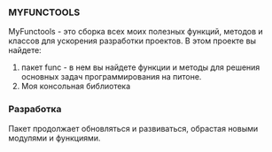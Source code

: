 ### MYFUNCTOOLS

MyFunctools - это сборка всех моих полезных функций, методов и классов для ускорения разработки проектов.
В этом проекте вы найдете: 
 1. пакет func - в нем вы найдете функции и методы для решения основных задач программирования на питоне.
 2. Моя консольная библиотека

### Разработка
Пакет продолжает обновляться и развиваться, обрастая новыми модулями и функциями.
